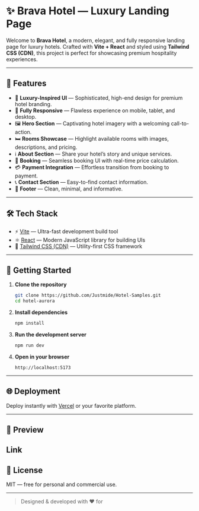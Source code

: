 # ✨ Brava Hotel — Luxury Landing Page

Welcome to **Brava Hotel**, a modern, elegant, and fully responsive landing page for luxury hotels. Crafted with **Vite + React** and styled using **Tailwind CSS (CDN)**, this project is perfect for showcasing premium hospitality experiences.

---

## 🌟 Features

- 🏨 **Luxury-Inspired UI** — Sophisticated, high-end design for premium hotel branding.
- 📱 **Fully Responsive** — Flawless experience on mobile, tablet, and desktop.
- 🖼️ **Hero Section** — Captivating hotel imagery with a welcoming call-to-action.
- 🛏️ **Rooms Showcase** — Highlight available rooms with images, descriptions, and pricing.
- ℹ️ **About Section** — Share your hotel’s story and unique services.
- 📝 **Booking** — Seamless booking UI with real-time price calculation.
- 💳 **Payment Integration** — Effortless transition from booking to payment.
- 📞 **Contact Section** — Easy-to-find contact information.
- 👣 **Footer** — Clean, minimal, and informative.

---

## 🛠️ Tech Stack

- ⚡ [Vite](https://vitejs.dev/) — Ultra-fast development build tool
- ⚛️ [React](https://reactjs.org/) — Modern JavaScript library for building UIs
- 🎨 [Tailwind CSS (CDN)](https://tailwindcss.com/docs/installation/play-cdn) — Utility-first CSS framework

---

## 🚀 Getting Started

1. **Clone the repository**
   ```bash
   git clone https://github.com/Justmide/Hotel-Samples.git
   cd hotel-aurora
   ```

2. **Install dependencies**
   ```bash
   npm install
   ```

3. **Run the development server**
   ```bash
   npm run dev
   ```

4. **Open in your browser**
   ```
   http://localhost:5173
   ```

---

## 🌐 Deployment

Deploy instantly with [Vercel](https://vercel.com/) or your favorite platform.

---

## 📸 Preview
Link
---

## 📝 License

MIT — free for personal and commercial use.

---

> Designed & developed with ❤️ for